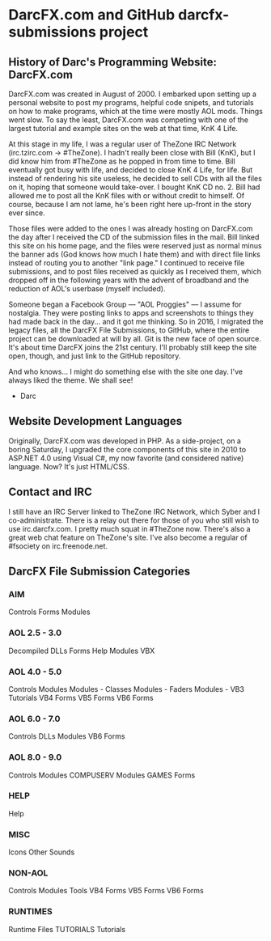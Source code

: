# DarcFX.com and GitHub darcfx-submissions project

## History of Darc's Programming Website: DarcFX.com
DarcFX.com was created in August of 2000. I embarked upon setting up a personal website to post my programs, helpful code snipets, and tutorials on how to make programs, which at the time were mostly AOL mods. Things went slow. To say the least, DarcFX.com was competing with one of the largest tutorial and example sites on the web at that time, KnK 4 Life.

At this stage in my life, I was a regular user of TheZone IRC Network	(irc.tzirc.com -> #TheZone). I hadn't really been close with Bill (KnK), but I did know him from #TheZone as he popped in from time to time. Bill eventually got busy with life, and decided to close KnK 4 Life, for life. But instead of rendering his site useless, he decided to sell CDs with all the files on it, hoping that someone would take-over. I bought KnK CD no. 2. Bill had allowed me to post all the KnK files with or without credit to himself. Of course, because I am not lame, he's been right here up-front in the story ever since.

Those files were added to the ones I was already hosting on DarcFX.com the day after I received the CD of the submission files in the mail. Bill linked this site on his home page, and the files were reserved just as normal minus the banner ads (God knows how much I hate them) and with direct file links instead of routing you to another "link page." I continued to receive file submissions, and to post files received as quickly as I received them, which dropped off in the following years with the advent of broadband and the reduction of AOL's userbase (myself included).

Someone began a Facebook Group — "AOL Proggies"	— I assume for nostalgia. They were posting links to apps and screenshots to things they had made back in the day... and it got me thinking. So in 2016, I migrated the legacy files, all the DarcFX File Submissions, to GitHub, where the entire project can be downloaded at will by all. Git is the new face of open source. It's about time DarcFX joins the 21st century. I'll probably still keep the site open, though, and just link to the GitHub repository.

And who knows... I might do something else with the site one day. I've always liked the theme. We shall see!

- Darc

## Website Development Languages
Originally, DarcFX.com was developed in PHP. As a side-project, on a boring Saturday, I upgraded the core components of this site in 2010 to ASP.NET 4.0 using Visual C#, my now favorite (and considered native) language. Now? It's just HTML/CSS.

## Contact and IRC
I still have an IRC Server linked to TheZone IRC Network, which Syber and I co-administrate. There is a relay out there for those of you who still wish to use irc.darcfx.com. I pretty much squat in #TheZone now. There's also a great web chat feature on TheZone's site. I've also become a regular of #fsociety on irc.freenode.net.

## DarcFX File Submission Categories

### AIM
Controls
Forms
Modules

### AOL 2.5 - 3.0
Decompiled
DLLs
Forms
Help
Modules
VBX

### AOL 4.0 - 5.0
Controls
Modules
Modules - Classes
Modules - Faders
Modules - VB3
Tutorials
VB4 Forms
VB5 Forms
VB6 Forms

### AOL 6.0 - 7.0
Controls
DLLs
Modules
VB6 Forms

### AOL 8.0 - 9.0
Controls
Modules
COMPUSERV
Modules
GAMES
Forms

### HELP
Help

### MISC
Icons
Other
Sounds

### NON-AOL
Controls
Modules
Tools
VB4 Forms
VB5 Forms
VB6 Forms

### RUNTIMES
Runtime Files
TUTORIALS
Tutorials
